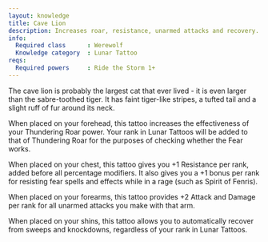 ```yaml
---
layout: knowledge
title: Cave Lion
description: Increases roar, resistance, unarmed attacks and recovery.
info:
  Required class      : Werewolf
  Knowledge category  : Lunar Tattoo
reqs:
  Required powers     : Ride the Storm 1+
---
```


The cave lion is probably the largest cat that ever lived - it is even larger 
than the sabre-toothed tiger.  It has faint tiger-like stripes, a tufted tail 
and a slight ruff of fur around its neck.

When placed on your forehead, this tattoo increases the effectiveness of your 
Thundering Roar power.  Your rank in Lunar Tattoos will be added to that of 
Thundering Roar for the purposes of checking whether the Fear works.

When placed on your chest, this tattoo gives you +1 Resistance per rank, added
before all percentage modifiers.  It also gives you a +1 bonus per rank for 
resisting fear spells and effects while in a rage (such as Spirit of Fenris).

When placed on your forearms, this tattoo provides +2 Attack and Damage per 
rank for all unarmed attacks you make with that arm.

When placed on your shins, this tattoo allows you to automatically recover from
sweeps and knockdowns, regardless of your rank in Lunar Tattoos.